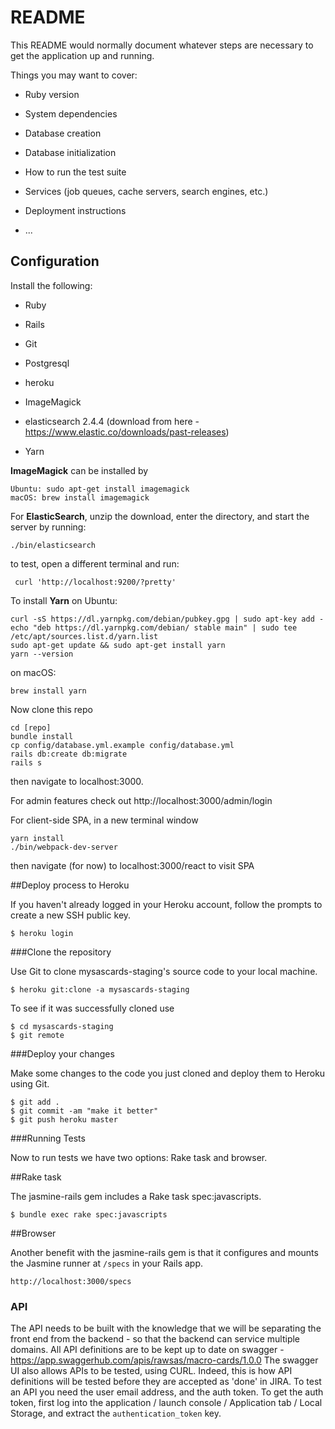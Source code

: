 # README

This README would normally document whatever steps are necessary to get the
application up and running.

Things you may want to cover:

* Ruby version

* System dependencies

* Database creation

* Database initialization

* How to run the test suite

* Services (job queues, cache servers, search engines, etc.)

* Deployment instructions

* ...


## Configuration

Install the following:

 * Ruby

 * Rails

 * Git

 * Postgresql

 * heroku

 * ImageMagick

 * elasticsearch 2.4.4 (download from here - https://www.elastic.co/downloads/past-releases)

 * Yarn

**ImageMagick** can be installed by

    Ubuntu: sudo apt-get install imagemagick
    macOS: brew install imagemagick

For **ElasticSearch**, unzip the download, enter the directory, and start the server by running:

    ./bin/elasticsearch

to test, open a different terminal and run:

     curl 'http://localhost:9200/?pretty'

To install **Yarn**
on Ubuntu:

    curl -sS https://dl.yarnpkg.com/debian/pubkey.gpg | sudo apt-key add -
    echo "deb https://dl.yarnpkg.com/debian/ stable main" | sudo tee /etc/apt/sources.list.d/yarn.list
    sudo apt-get update && sudo apt-get install yarn
    yarn --version

on macOS:

    brew install yarn


Now clone this repo

    cd [repo]
    bundle install
    cp config/database.yml.example config/database.yml
    rails db:create db:migrate
    rails s

then navigate to localhost:3000.

For admin features check out http://localhost:3000/admin/login

For client-side SPA, in a new terminal window

    yarn install
    ./bin/webpack-dev-server

then navigate (for now) to localhost:3000/react to visit SPA

##Deploy process to Heroku

If you haven't already logged in your Heroku account, follow the prompts to create a new SSH public key.

	$ heroku login

###Clone the repository

Use Git to clone mysascards-staging's source code to your local machine.

	$ heroku git:clone -a mysascards-staging

To see if it was successfully cloned use

    $ cd mysascards-staging
	$ git remote

###Deploy your changes

Make some changes to the code you just cloned and deploy them to Heroku using Git.

	$ git add .
	$ git commit -am "make it better"
	$ git push heroku master

###Running Tests

Now to run tests we have two options: Rake task and browser.

##Rake task

The jasmine-rails gem includes a Rake task spec:javascripts.

    $ bundle exec rake spec:javascripts

##Browser

Another benefit with the jasmine-rails gem is that it configures and mounts the Jasmine runner at `/specs` in your Rails app.

    http://localhost:3000/specs


### API

The API needs to be built with the knowledge that we will be separating the front end from the backend - so that the backend can service multiple domains.  All API definitions are to be kept up to date on swagger - https://app.swaggerhub.com/apis/rawsas/macro-cards/1.0.0
The swagger UI also allows APIs to be tested, using CURL.  Indeed, this is how API definitions will be tested before they are accepted as 'done' in JIRA.  To test an API you need the user email address, and the auth token.  To get the auth token, first log into the application / launch console / Application tab / Local Storage, and extract the `authentication_token` key.


